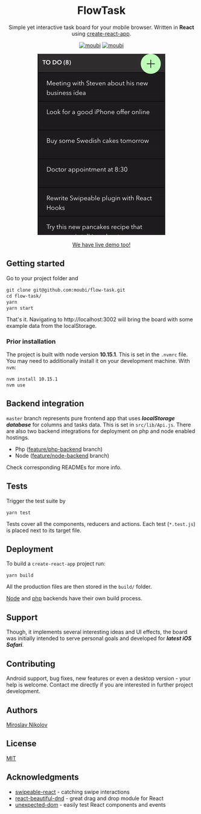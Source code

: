 <div align="center">
<h1>FlowTask</h1>
<p>
  Simple yet interactive task board for your mobile browser. Written in <strong>React</strong> using <a target="_blank" href="https://github.com/facebook/create-react-app">create-react-app</a>.
</p>

[![moubi](https://img.shields.io/circleci/build/gh/moubi/flow-task?label=circleci&style=flat-square)](https://circleci.com/gh/moubi/flow-task) [![moubi](https://img.shields.io/github/license/moubi/flow-task?style=flat-square)](LICENSE)

  <img alt="A preview of the FlowTask app" src="flowtask_preview.gif" width="338" height="480" />
  <p>
    <a target="_blank" href="https://flowtask.webup.org/demo">We have live demo too!</a>
  </p>
</div>

## Getting started
Go to your project folder and
```
git clone git@github.com:moubi/flow-task.git
cd flow-task/
yarn
yarn start
```

That's it. Navigating to http://localhost:3002 will bring the board with some example data from the localStorage.

### Prior installation
The project is built with node version **10.15.1**. This is set in the `.nvmrc` file. You may need to additionally install it on your development machine. With `nvm`:
```
nvm install 10.15.1
nvm use
```

## Backend integration
`master` branch represents pure frontend app that uses _**localStorage database**_ for columns and tasks data. This is set in `src/lib/Api.js`. There are also two backend integrations for deployment on php and node enabled hostings.

 - Php ([feature/php-backend](https://github.com/moubi/flow-task/tree/feature/php-server) branch)
 - Node ([feature/node-backend](https://github.com/moubi/flow-task/tree/feature/node-server) branch)

Check corresponding READMEs for more info.

## Tests
Trigger the test suite by

```
yarn test
```

Tests cover all the components, reducers and actions. Each test (`*.test.js`) is placed next to its target file.

## Deployment
To build a `create-react-app` project run:

```
yarn build
```

All the production files are then stored in the `build/` folder.

[Node](https://github.com/moubi/flow-task/tree/feature/node-server) and [php](https://github.com/moubi/flow-task/tree/feature/php-server) backends have their own build process.

## Support
Though, it implements several interesting ideas and UI effects, the board was initially intended to serve personal goals and developed for _**latest iOS Safari**_.

## Contributing
Android support, bug fixes, new features or even a desktop version - your help is welcome.
Contact me directly if you are interested in further project development.

## Authors
[Miroslav Nikolov](https://github.com/moubi)

## License
[MIT](LICENSE)

## Acknowledgments
* [swipeable-react](https://github.com/moubi/swipeable-react) - catching swipe interactions
* [react-beautiful-dnd](https://github.com/atlassian/react-beautiful-dnd) - great drag and drop module for React
* [unexpected-dom](https://github.com/unexpectedjs/unexpected-dom) - easily test React components and events
